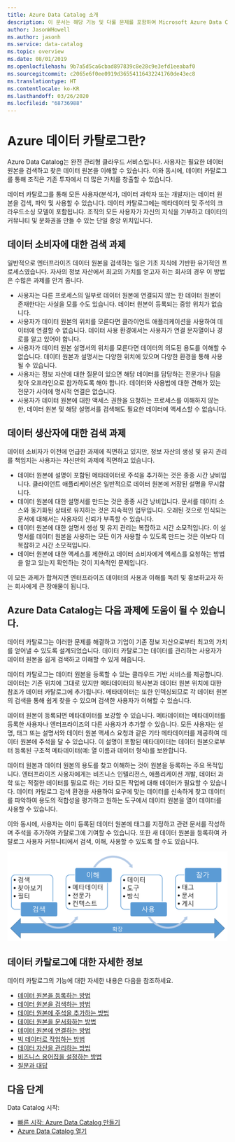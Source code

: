 ```yaml
---
title: Azure Data Catalog 소개
description: 이 문서는 해당 기능 및 다룰 문제를 포함하여 Microsoft Azure Data Catalog의 개요를 제공합니다. 데이터 카탈로그를 통해 모든 사용자가 데이터 원본을 등록, 검색, 파악 및 사용할 수 있습니다.
author: JasonWHowell
ms.author: jasonh
ms.service: data-catalog
ms.topic: overview
ms.date: 08/01/2019
ms.openlocfilehash: 9b7a5d5ca6cbad897839c8e28c9e3efd1eeabaf0
ms.sourcegitcommit: c2065e6f0ee0919d36554116432241760de43ec8
ms.translationtype: HT
ms.contentlocale: ko-KR
ms.lasthandoff: 03/26/2020
ms.locfileid: "68736988"
---
```

# <a name="what-is-azure-data-catalog"></a>Azure 데이터 카탈로그란?

Azure Data Catalog는 완전 관리형 클라우드 서비스입니다. 사용자는 필요한 데이터 원본을 검색하고 찾은 데이터 원본을 이해할 수 있습니다. 이와 동시에, 데이터 카탈로그를 통해 조직은 기존 투자에서 더 많은 가치를 창출할 수 있습니다.

데이터 카탈로그를 통해 모든 사용자(분석가, 데이터 과학자 또는 개발자)는 데이터 원본을 검색, 파악 및 사용할 수 있습니다. 데이터 카탈로그에는 메타데이터 및 주석의 크라우드소싱 모델이 포함됩니다. 조직의 모든 사용자가 자신의 지식을 기부하고 데이터의 커뮤니티 및 문화권을 만들 수 있는 단일 중앙 위치입니다.

## <a name="discovery-challenges-for-data-consumers"></a>데이터 소비자에 대한 검색 과제

일반적으로 엔터프라이즈 데이터 원본을 검색하는 일은 기초 지식에 기반한 유기적인 프로세스였습니다. 자사의 정보 자산에서 최고의 가치를 얻고자 하는 회사의 경우 이 방법은 수많은 과제를 안겨 줍니다.

* 사용자는 다른 프로세스의 일부로 데이터 원본에 연결되지 않는 한 데이터 원본이 존재한다는 사실을 모를 수도 있습니다. 데이터 원본이 등록되는 중앙 위치가 없습니다.
* 사용자가 데이터 원본의 위치를 모른다면 클라이언트 애플리케이션을 사용하여 데이터에 연결할 수 없습니다. 데이터 사용 환경에서는 사용자가 연결 문자열이나 경로를 알고 있어야 합니다.
* 사용자가 데이터 원본 설명서의 위치를 모른다면 데이터의 의도된 용도를 이해할 수 없습니다. 데이터 원본과 설명서는 다양한 위치에 있으며 다양한 환경을 통해 사용될 수 있습니다.
* 사용자는 정보 자산에 대한 질문이 있으면 해당 데이터를 담당하는 전문가나 팀을 찾아 오프라인으로 참가하도록 해야 합니다. 데이터와 사용법에 대한 견해가 있는 전문가 사이에 명시적 연결은 없습니다.
* 사용자가 데이터 원본에 대한 액세스 권한을 요청하는 프로세스를 이해하지 않는 한, 데이터 원본 및 해당 설명서를 검색해도 필요한 데이터에 액세스할 수 없습니다.

## <a name="discovery-challenges-for-data-producers"></a>데이터 생산자에 대한 검색 과제

데이터 소비자가 이전에 언급한 과제에 직면하고 있지만, 정보 자산의 생성 및 유지 관리를 책임지는 사용자는 자신만의 과제에 직면하고 있습니다.

* 데이터 원본에 설명이 포함된 메타데이터로 주석을 추가하는 것은 종종 시간 낭비입니다. 클라이언트 애플리케이션은 일반적으로 데이터 원본에 저장된 설명을 무시합니다.
* 데이터 원본에 대한 설명서를 만드는 것은 종종 시간 낭비입니다. 문서를 데이터 소스와 동기화된 상태로 유지하는 것은 지속적인 업무입니다. 오래된 것으로 인식되는 문서에 대해서는 사용자의 신뢰가 부족할 수 있습니다.
* 데이터 원본에 대한 설명서 생성 및 유지 관리는 복잡하고 시간 소모적입니다. 이 설명서를 데이터 원본을 사용하는 모든 이가 사용할 수 있도록 만드는 것은 이보다 더 복잡하고 시간 소모적입니다.
* 데이터 원본에 대한 액세스를 제한하고 데이터 소비자에게 액세스를 요청하는 방법을 알고 있는지 확인하는 것이 지속적인 문제입니다.

이 모든 과제가 합쳐지면 엔터프라이즈 데이터의 사용과 이해를 독려 및 홍보하고자 하는 회사에게 큰 장애물이 됩니다.

## <a name="azure-data-catalog-can-help"></a>Azure Data Catalog는 다음 과제에 도움이 될 수 있습니다.

데이터 카탈로그는 이러한 문제를 해결하고 기업이 기존 정보 자산으로부터 최고의 가치를 얻어낼 수 있도록 설계되었습니다. 데이터 카탈로그는 데이터를 관리하는 사용자가 데이터 원본을 쉽게 검색하고 이해할 수 있게 해줍니다.

데이터 카탈로그는 데이터 원본을 등록할 수 있는 클라우드 기반 서비스를 제공합니다. 데이터는 기존 위치에 그대로 있지만 메타데이터의 복사본과 데이터 원본 위치에 대한 참조가 데이터 카탈로그에 추가됩니다. 메타데이터는 또한 인덱싱되므로 각 데이터 원본의 검색을 통해 쉽게 찾을 수 있으며 검색한 사용자가 이해할 수 있습니다.

데이터 원본이 등록되면 메타데이터를 보강할 수 있습니다. 메타데이터는 메타데이터를 등록한 사용자나 엔터프라이즈의 다른 사용자가 추가할 수 있습니다. 모든 사용자는 설명, 태그 또는 설명서와 데이터 원본 액세스 요청과 같은 기타 메타데이터를 제공하여 데이터 원본에 주석을 달 수 있습니다. 이 설명이 포함된 메타데이터는 데이터 원본으로부터 등록된 구조적 메타데이터(예: 열 이름과 데이터 형식)를 보완합니다.

데이터 원본과 데이터 원본의 용도를 찾고 이해하는 것이 원본을 등록하는 주요 목적입니다. 엔터프라이즈 사용자에게는 비즈니스 인텔리전스, 애플리케이션 개발, 데이터 과학 또는 적절한 데이터를 필요로 하는 기타 모든 작업에 대해 데이터가 필요할 수 있습니다. 데이터 카탈로그 검색 환경을 사용하여 요구에 맞는 데이터를 신속하게 찾고 데이터를 파악하여 용도의 적합성을 평가하고 원하는 도구에서 데이터 원본을 열어 데이터를 사용할 수 있습니다. 

이와 동시에, 사용자는 이미 등록된 데이터 원본에 태그를 지정하고 관련 문서를 작성하며 주석을 추가하여 카탈로그에 기여할 수 있습니다. 또한 새 데이터 원본을 등록하여 카탈로그 사용자 커뮤니티에서 검색, 이해, 사용할 수 있도록 할 수도 있습니다.

![데이터 카탈로그 기능](./media/data-catalog-what-is-data-catalog/data-catalog-capabilities.png)

## <a name="learn-more-about-data-catalog"></a>데이터 카탈로그에 대한 자세한 정보

데이터 카탈로그의 기능에 대한 자세한 내용은 다음을 참조하세요.

* [데이터 원본을 등록하는 방법](data-catalog-how-to-register.md)
* [데이터 원본을 검색하는 방법](data-catalog-how-to-discover.md)
* [데이터 원본에 주석을 추가하는 방법](data-catalog-how-to-annotate.md)
* [데이터 원본을 문서화하는 방법](data-catalog-how-to-documentation.md)
* [데이터 원본에 연결하는 방법](data-catalog-how-to-connect.md)
* [빅 데이터로 작업하는 방법](data-catalog-how-to-big-data.md)
* [데이터 자산을 관리하는 방법](data-catalog-how-to-manage.md)
* [비즈니스 용어집을 설정하는 방법](data-catalog-how-to-business-glossary.md)
* [질문과 대답](data-catalog-frequently-asked-questions.md)

## <a name="next-steps"></a>다음 단계

Data Catalog 시작:

* [빠른 시작: Azure Data Catalog 만들기](data-catalog-get-started.md)
* [Azure Data Catalog 열기](https://www.azuredatacatalog.com)